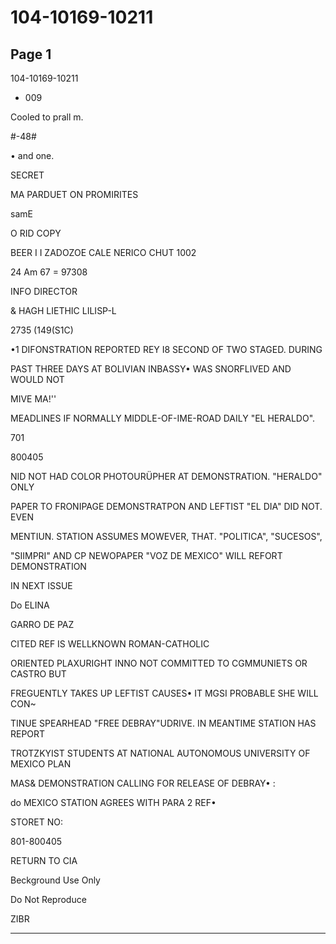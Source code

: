 # 104-10169-10211

## Page 1

104-10169-10211

- 009

Cooled to prall m.

#-48#

• and one.

SECRET

MA PARDUET ON PROMIRITES

samE

O RID COPY

BEER I I ZADOZOE CALE NERICO CHUT 1002

24 Am 67 = 97308

INFO DIRECTOR

& HAGH LIETHIC LILISP-L

2735 (149(S1C)

•1 DIFONSTRATION REPORTED REY I8 SECOND OF TWO STAGED. DURING

PAST THREE DAYS AT BOLIVIAN INBASSY• WAS SNORFLIVED AND WOULD NOT

MIVE MA!''

MEADLINES IF NORMALLY MIDDLE-OF-IME-ROAD DAILY "EL HERALDO".

701

800405

NID NOT HAD COLOR PHOTOURÜPHER AT DEMONSTRATION. "HERALDO" ONLY

PAPER TO FRONIPAGE DEMONSTRATPON AND LEFTIST "EL DIA" DID NOT. EVEN

MENTIUN. STATION ASSUMES MOWEVER, THAT. "POLITICA", "SUCESOS",

"SIIMPRI" AND CP NEWOPAPER "VOZ DE MEXICO" WILL REFORT DEMONSTRATION

IN NEXT ISSUE

Do ELINA

GARRO DE PAZ

CITED REF IS WELLKNOWN ROMAN-CATHOLIC

ORIENTED PLAXURIGHT INNO NOT COMMITTED TO CGMMUNIETS OR CASTRO BUT

FREGUENTLY TAKES UP LEFTIST CAUSES• IT MGSI PROBABLE SHE WILL CON~

TINUE SPEARHEAD "FREE DEBRAY"UDRIVE. IN MEANTIME STATION HAS REPORT

TROTZKYIST STUDENTS AT NATIONAL AUTONOMOUS UNIVERSITY OF MEXICO PLAN

MAS& DEMONSTRATION CALLING FOR RELEASE OF DEBRAY• :

do MEXICO STATION AGREES WITH PARA 2 REF•

STORET NO:

801-800405

RETURN TO CIA

Beckground Use Only

Do Not Reproduce

ZIBR

---

